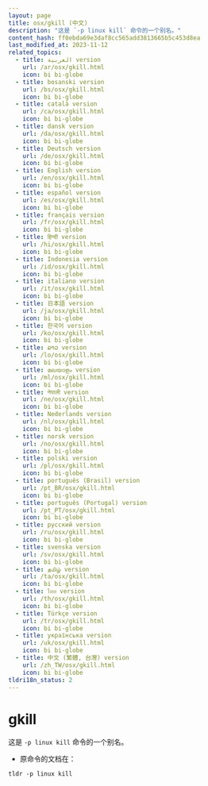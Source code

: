 ```yaml
---
layout: page
title: osx/gkill (中文)
description: "这是 `-p linux kill` 命令的一个别名。"
content_hash: ff0ebda69e3daf8cc565add3813665b5c453d8ea
last_modified_at: 2023-11-12
related_topics:
  - title: العربية version
    url: /ar/osx/gkill.html
    icon: bi bi-globe
  - title: bosanski version
    url: /bs/osx/gkill.html
    icon: bi bi-globe
  - title: català version
    url: /ca/osx/gkill.html
    icon: bi bi-globe
  - title: dansk version
    url: /da/osx/gkill.html
    icon: bi bi-globe
  - title: Deutsch version
    url: /de/osx/gkill.html
    icon: bi bi-globe
  - title: English version
    url: /en/osx/gkill.html
    icon: bi bi-globe
  - title: español version
    url: /es/osx/gkill.html
    icon: bi bi-globe
  - title: français version
    url: /fr/osx/gkill.html
    icon: bi bi-globe
  - title: हिन्दी version
    url: /hi/osx/gkill.html
    icon: bi bi-globe
  - title: Indonesia version
    url: /id/osx/gkill.html
    icon: bi bi-globe
  - title: italiano version
    url: /it/osx/gkill.html
    icon: bi bi-globe
  - title: 日本語 version
    url: /ja/osx/gkill.html
    icon: bi bi-globe
  - title: 한국어 version
    url: /ko/osx/gkill.html
    icon: bi bi-globe
  - title: ລາວ version
    url: /lo/osx/gkill.html
    icon: bi bi-globe
  - title: മലയാളം version
    url: /ml/osx/gkill.html
    icon: bi bi-globe
  - title: नेपाली version
    url: /ne/osx/gkill.html
    icon: bi bi-globe
  - title: Nederlands version
    url: /nl/osx/gkill.html
    icon: bi bi-globe
  - title: norsk version
    url: /no/osx/gkill.html
    icon: bi bi-globe
  - title: polski version
    url: /pl/osx/gkill.html
    icon: bi bi-globe
  - title: português (Brasil) version
    url: /pt_BR/osx/gkill.html
    icon: bi bi-globe
  - title: português (Portugal) version
    url: /pt_PT/osx/gkill.html
    icon: bi bi-globe
  - title: русский version
    url: /ru/osx/gkill.html
    icon: bi bi-globe
  - title: svenska version
    url: /sv/osx/gkill.html
    icon: bi bi-globe
  - title: தமிழ் version
    url: /ta/osx/gkill.html
    icon: bi bi-globe
  - title: ไทย version
    url: /th/osx/gkill.html
    icon: bi bi-globe
  - title: Türkçe version
    url: /tr/osx/gkill.html
    icon: bi bi-globe
  - title: українська version
    url: /uk/osx/gkill.html
    icon: bi bi-globe
  - title: 中文 (繁體, 台灣) version
    url: /zh_TW/osx/gkill.html
    icon: bi bi-globe
tldri18n_status: 2
---
```

# gkill

这是 `-p linux kill` 命令的一个别名。

- 原命令的文档在：

`tldr -p linux kill`

